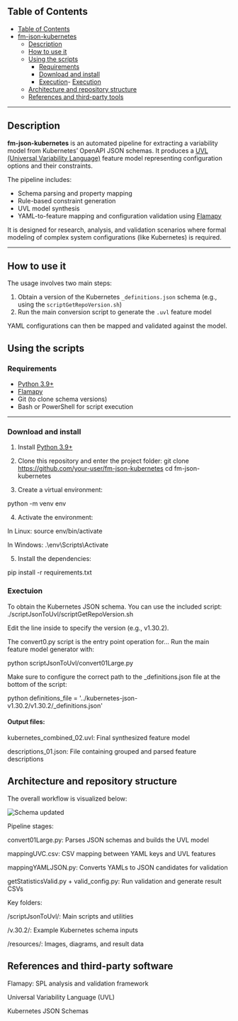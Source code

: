 ## Table of Contents

- [Table of Contents](#table-of-contents)
- [fm-json-kubernetes](#fm-json-kubernetes)
  - [Description](#description)
  - [How to use it](#how-to-use-it)
  - [Using the scripts](#using-the-scripts)
    - [Requirements](#requirements)
    - [Download and install](#download-and-install)
    - [Execution](#execution)- [Execution](#execution)
  - [Architecture and repository structure](#architecture-and-repository-structure)
  - [References and third-party tools](#references-and-third-party-tools)

---

## Description

**fm-json-kubernetes** is an automated pipeline for extracting a variability model from Kubernetes’ OpenAPI JSON schemas. It produces a [UVL (Universal Variability Language)](https://universal-variability-language.github.io/) feature model representing configuration options and their constraints.

The pipeline includes:
- Schema parsing and property mapping
- Rule-based constraint generation
- UVL model synthesis
- YAML-to-feature mapping and configuration validation using [Flamapy](https://www.flamapy.org/)

It is designed for research, analysis, and validation scenarios where formal modeling of complex system configurations (like Kubernetes) is required.

---

## How to use it

The usage involves two main steps:
1. Obtain a version of the Kubernetes `_definitions.json` schema (e.g., using the `scriptGetRepoVersion.sh`)
2. Run the main conversion script to generate the `.uvl` feature model

YAML configurations can then be mapped and validated against the model.

## Using the scripts

### Requirements

- [Python 3.9+](https://www.python.org/)
- [Flamapy](https://www.flamapy.org/)
- Git (to clone schema versions)
- Bash or PowerShell for script execution

---

### Download and install

1. Install [Python 3.9+](https://www.python.org/)

2. Clone this repository and enter the project folder:
git clone https://github.com/your-user/fm-json-kubernetes
cd fm-json-kubernetes

3. Create a virtual environment:

python -m venv env

4. Activate the environment:

In Linux: source env/bin/activate

In Windows: .\env\Scripts\Activate

5. Install the dependencies:

pip install -r requirements.txt


### Exectuion

To obtain the Kubernetes JSON schema. You can use the included script:
./scriptJsonToUvl/scriptGetRepoVersion.sh

Edit the line inside to specify the version (e.g., v1.30.2).

The convert0.py script is the entry point operation for...
Run the main feature model generator with:

python scriptJsonToUvl/convert01Large.py

Make sure to configure the correct path to the _definitions.json file at the bottom of the script:

python
definitions_file = '../kubernetes-json-v1.30.2/v1.30.2/_definitions.json'


#### Output files:


kubernetes_combined_02.uvl: Final synthesized feature model

descriptions_01.json: File containing grouped and parsed feature descriptions


## Architecture and repository structure

The overall workflow is visualized below:

![Schema updated](https://github.com/user-attachments/assets/4d97bee9-67b7-4c47-8b32-a040f17d2dd1)

Pipeline stages:

convert01Large.py: Parses JSON schemas and builds the UVL model

mappingUVC.csv: CSV mapping between YAML keys and UVL features

mappingYAMLJSON.py: Converts YAMLs to JSON candidates for validation

getStatisticsValid.py + valid_config.py: Run validation and generate result CSVs

Key folders:

/scriptJsonToUvl/: Main scripts and utilities

/v.30.2/: Example Kubernetes schema inputs

/resources/: Images, diagrams, and result data



## References and third-party software

Flamapy: SPL analysis and validation framework

Universal Variability Language (UVL)

Kubernetes JSON Schemas
